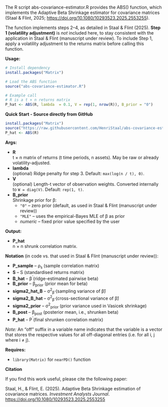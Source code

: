 The R script abs-covariance-estimator.R provides the ABS() function, which implements the Adaptive Beta Shrinkage estimator for covariance matrices (Staal & Flint, 2025; https://doi.org/10.1080/10293523.2025.2553255).

The function implements steps 2–4, as detailed in Staal & Flint (2025). **Step 1 (volatility adjustment)** is *not* included here, to stay consistent with the application in Staal & Flint (manuscript under review). To include Step 1, apply a volatility adjustment to the returns matrix before calling this function.

**Usage:**
```r
# Install dependency
install.packages("Matrix")

# Load the ABS function
source("abs-covariance-estimator.R")

# Example call
# R is a t × n returns matrix
P_hat <- ABS(R, lambda  = 0.1, V = rep(1, nrow(R)), B_prior = "0")
```

**Quick Start - Source directly from GitHub**

```r
install.packages("Matrix")  
source("https://raw.githubusercontent.com/HenriStaal/abs-covariance-estimator/main/abs-covariance-estimator.R")  
P_hat <- ABS(R)
```

**Args:**
* **R**  
  t × n matrix of returns (t time periods, n assets). May be raw or already volatility-adjusted.  
* **lambda**  
  (optional) Ridge penalty for step 3. Default: `max(log(n / t), 0)`.  
* **V**  
  (optional) Length-t vector of observation weights. Converted internally to `W = diag(V)`. Default: `rep(1, t)`.  
* **B_prior**  
  Shrinkage prior for β:  
  * `"0"` – zero prior (default, as used in Staal & Flint (manuscript under review))  
  * `"MLE"` – uses the empirical-Bayes MLE of β as prior  
  * *numeric* – fixed prior value specified by the user  

**Output:**
* **P_hat**  
  n × n shrunk correlation matrix.  

**Notation** (in code vs. that used in Staal & Flint (manuscript under review)):

- **P_sample** – ρ<sub>s</sub> (sample correlation matrix)  
- **S** – S (standardised returns matrix)  
- **B_hat** – β<sup>̂</sup> (ridge-estimated pairwise beta)  
- **B_prior** – β<sub>prior</sub> (prior mean for beta)  
- **sigma2_hat_B** – σ<sup>2</sup><sub>β̂</sub> (sampling variance of β̂)  
- **sigma2_B_hat** – σ<sup>2</sup><sub>β̂</sub> (cross-sectional variance of β̂)  
- **sigma2_prior** – σ<sup>2</sup><sub>prior</sub> (prior variance used in Vasicek shrinkage)  
- **B_post** – β<sub>post</sub> (posterior mean, i.e., shrunken beta)  
- **P_hat** – P<sup>̂</sup> (final shrunken correlation matrix) 

*Note:* An “off” suffix in a variable name indicates that the variable is a vector that stores the respective values for all off-diagonal entries (i.e. for all i, j where i ≠ j).

**Requires:**
* `library(Matrix)` for `nearPD()` function

**Citation**

If you find this work useful, please cite the following paper:

Staal, H., & Flint, E. (2025). Adaptive Beta Shrinkage estimation of covariance matrices. *Investment Analysts Journal*. https://doi.org/10.1080/10293523.2025.2553255

